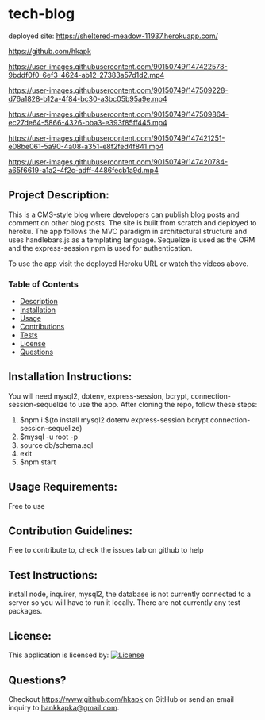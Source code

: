 # tech-blog

deployed site: https://sheltered-meadow-11937.herokuapp.com/

https://github.com/hkapk

https://user-images.githubusercontent.com/90150749/147422578-9bddf0f0-6ef3-4624-ab12-27383a57d1d2.mp4

https://user-images.githubusercontent.com/90150749/147509228-d76a1828-b12a-4f84-bc30-a3bc05b95a9e.mp4

https://user-images.githubusercontent.com/90150749/147509864-ec27de64-5866-4326-bba3-e393f85ff445.mp4

https://user-images.githubusercontent.com/90150749/147421251-e08be061-5a90-4a08-a351-e8f2fed4f841.mp4

https://user-images.githubusercontent.com/90150749/147420784-a65f6619-a1a2-4f2c-adff-4486fecb1a9d.mp4

## Project Description:

This is a CMS-style blog where developers can publish blog posts and comment on other blog posts. The site is built from scratch and deployed to heroku. The app follows the MVC paradigm in architectural structure and uses handlebars.js as a templating language. Sequelize is used as the ORM and the express-session npm is used for authentication.

To use the app visit the deployed Heroku URL or watch the videos above.

### Table of Contents

- [Description](#description)
- [Installation](#installation)
- [Usage](#usage)
- [Contributions](#contributions)
- [Tests](#tests)
- [License](#license)
- [Questions](#questions)

## Installation Instructions:

You will need mysql2, dotenv, express-session, bcrypt, connection-session-sequelize to use the app.
After cloning the repo, follow these steps:

1. $npm i $(to install mysql2 dotenv express-session bcrypt connection-session-sequelize)
2. $mysql -u root -p
3. source db/schema.sql
4. exit
5. $npm start

## Usage Requirements:

Free to use

## Contribution Guidelines:

Free to contribute to, check the issues tab on github to help

## Test Instructions:

install node, inquirer, mysql2, the database is not currently connected to a server so you will have to run it locally.
There are not currently any test packages.

## License:

This application is licensed by:
[![License](https://img.shields.io/badge/License-MIT-blue.svg)](https://opensource.org/licenses/MIT)

## Questions?

Checkout https://www.github.com/hkapk on GitHub or send an email inquiry to hankkapka@gmail.com.
